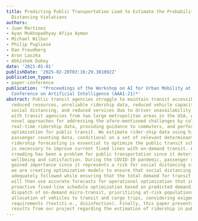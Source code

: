 ```yaml
---
title: Predicting Public Transportation Load to Estimate the Probability of Social
  Distancing Violations
authors:
- Juan Martinez
- Ayan Mukhopadhyay Afiya Ayman
- Michael Wilbur
- Philip Pugliese
- Dan Freudberg
- Aron Laszka
- Abhishek Dubey
date: '2021-01-01'
publishDate: '2025-02-20T03:16:29.381092Z'
publication_types:
- paper-conference
publication: '*Proceedings of the Workshop on AI for Urban Mobility at the 35th AAAI
  Conference on Artificial Intelligence (AAAI-21)*'
abstract: Public transit agencies struggle to maintain transit accessibility with
  reduced resources, unreliable ridership data, reduced vehicle capacities due to
  social distancing, and reduced services due to driver unavailability. In collaboration
  with transit agencies from two large metropolitan areas in the USA, we are designing
  novel approaches for addressing the afore-mentioned challenges by collecting accurate
  real-time ridership data, providing guidance to commuters, and performing operational
  optimization for public transit. We estimate rider-ship data using historical automated
  passenger counting data, conditional on a set of relevant determinants. Accurate
  ridership forecasting is essential to optimize the public transit schedule, which
  is necessary to improve current fixed lines with on-demand transit. Also, passenger
  crowding has been a problem for public transportation since it deteriorates passengers'
  wellbeing and satisfaction. During the COVID-19 pandemic, passenger crowding has
  gained importance since it represents a risk for social distancing violations. Therefore,
  we are creating optimization models to ensure that social distancing norms can be
  adequately followed while ensuring that the total demand for transit is met. We
  will then use accurate forecasts for operational optimization that includes textit(a)
  proactive fixed-line schedule optimization based on predicted demand, textit(b)
  dispatch of on-demand micro-transit, prioritizing at-risk populations, and textit(c)
  allocation of vehicles to transit and cargo trips, considering exigent vehicle maintenance
  requirements (textiti.e., disinfection). Finally, this paper presents some initial
  results from our project regarding the estimation of ridership in public transit.
---
```

